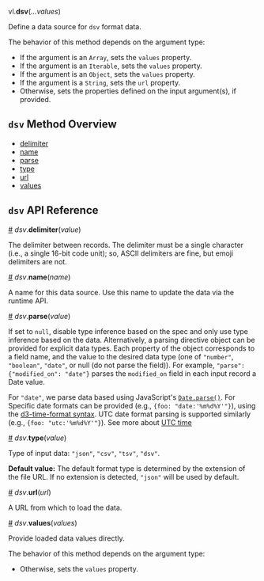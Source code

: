 vl.<b>dsv</b>(<em>...values</em>)

Define a data source for <code>dsv</code> format data.

The behavior of this method depends on the argument type:

- If the argument is an <code>Array</code>, sets the <code>values</code> property.
- If the argument is an <code>Iterable</code>, sets the <code>values</code> property.
- If the argument is an <code>Object</code>, sets the <code>values</code> property.
- If the argument is a <code>String</code>, sets the <code>url</code> property.
- Otherwise, sets the properties defined on the input argument(s), if provided.

## <code>dsv</code> Method Overview

* <a href="#delimiter">delimiter</a>
* <a href="#name">name</a>
* <a href="#parse">parse</a>
* <a href="#type">type</a>
* <a href="#url">url</a>
* <a href="#values">values</a>

## <code>dsv</code> API Reference

<a id="delimiter" href="#delimiter">#</a>
<em>dsv</em>.<b>delimiter</b>(<em>value</em>)

The delimiter between records. The delimiter must be a single character (i.e., a single 16-bit code unit); so, ASCII delimiters are fine, but emoji delimiters are not.

<a id="name" href="#name">#</a>
<em>dsv</em>.<b>name</b>(<em>name</em>)

A name for this data source. Use this name to update the data via the runtime API.

<a id="parse" href="#parse">#</a>
<em>dsv</em>.<b>parse</b>(<em>value</em>)

If set to `null`, disable type inference based on the spec and only use type inference based on the data. Alternatively, a parsing directive object can be provided for explicit data types. Each property of the object corresponds to a field name, and the value to the desired data type (one of `"number"`, `"boolean"`, `"date"`, or null (do not parse the field)). For example, `"parse": {"modified_on": "date"}` parses the `modified_on` field in each input record a Date value.

For `"date"`, we parse data based using JavaScript's [`Date.parse()`](https://developer.mozilla.org/en-US/docs/Web/JavaScript/Reference/Global_Objects/Date/parse). For Specific date formats can be provided (e.g., `{foo: "date:'%m%d%Y'"}`), using the [d3-time-format syntax](https://github.com/d3/d3-time-format#locale_format). UTC date format parsing is supported similarly (e.g., `{foo: "utc:'%m%d%Y'"}`). See more about [UTC time](https://vega.github.io/vega-lite/docs/timeunit.html#utc)

<a id="type" href="#type">#</a>
<em>dsv</em>.<b>type</b>(<em>value</em>)

Type of input data: `"json"`, `"csv"`, `"tsv"`, `"dsv"`.

__Default value:__  The default format type is determined by the extension of the file URL. If no extension is detected, `"json"` will be used by default.

<a id="url" href="#url">#</a>
<em>dsv</em>.<b>url</b>(<em>url</em>)

A URL from which to load the data.

<a id="values" href="#values">#</a>
<em>dsv</em>.<b>values</b>(<em>values</em>)

Provide loaded data values directly.

The behavior of this method depends on the argument type:

- Otherwise, sets the <code>values</code> property.

